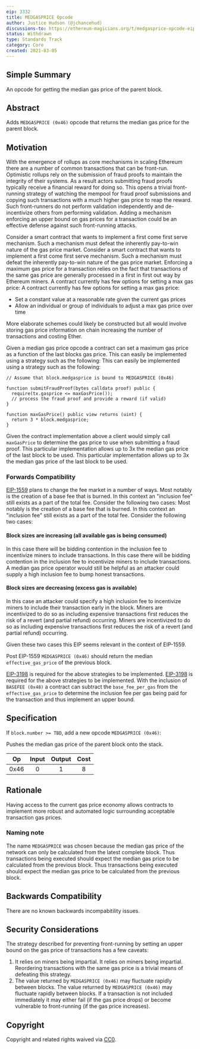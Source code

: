```yaml
---
eip: 3332
title: MEDGASPRICE Opcode
author: Justice Hudson (@jchancehud)
discussions-to: https://ethereum-magicians.org/t/medgasprice-opcode-eip/5480
status: Withdrawn
type: Standards Track
category: Core
created: 2021-03-05
---
```


## Simple Summary

An opcode for getting the median gas price of the parent block.

## Abstract

Adds `MEDGASPRICE (0x46)` opcode that returns the median gas price for the parent block.

## Motivation

With the emergence of rollups as core mechanisms in scaling Ethereum there are a number of common transactions that can be front-run. Optimistic rollups rely on the submission of fraud proofs to maintain the integrity of their systems. As a result actors submitting fraud proofs typically receive a financial reward for doing so. This opens a trivial front-running strategy of watching the mempool for fraud proof submissions and copying such transactions with a much higher gas price to reap the reward. Such front-runners do not perform validation independently and de-incentivize others from performing validation. Adding a mechanism enforcing an upper bound on gas prices for a transaction could be an effective defense against such front-running attacks.

Consider a smart contract that wants to implement a first come first serve mechanism. Such a mechanism must defeat the inherently pay-to-win nature of the gas price market. Consider a smart contract that wants to implement a first come first serve mechanism. Such a mechanism must defeat the inherently pay-to-win nature of the gas price market. Enforcing a maximum gas price for a transaction relies on the fact that transactions of the same gas price are generally processed in a first in first out way by Ethereum miners. A contract currently has few options for setting a max gas price: A contract currently has few options for setting a max gas price:

- Set a constant value at a reasonable rate given the current gas prices
- Allow an individual or group of individuals to adjust a max gas price over time

More elaborate schemes could likely be constructed but all would involve storing gas price information on chain increasing the number of transactions and costing Ether.

Given a median gas price opcode a contract can set a maximum gas price as a function of the last blocks gas price. This can easily be implemented using a strategy such as the following: This can easily be implemented using a strategy such as the following:

```
// Assume that block.medgasprice is bound to MEDGASPRICE (0x46)

function submitFraudProof(bytes calldata proof) public {
  require(tx.gasprice <= maxGasPrice());
  // process the fraud proof and provide a reward (if valid)
}

function maxGasPrice() public view returns (uint) {
  return 3 * block.medgasprice;
}
```

Given the contract implementation above a client would simply call `maxGasPrice` to determine the gas price to use when submitting a fraud proof. This particular implementation allows up to 3x the median gas price of the last block to be used. This particular implementation allows up to 3x the median gas price of the last block to be used.

### Forwards Compatibility

[EIP-1559](https://eips.ethereum.org/EIPS/eip-1559) plans to change the fee market in a number of ways. Most notably is the creation of a base fee that is burned. In this context an "inclusion fee" still exists as a part of the total fee. Consider the following two cases: Most notably is the creation of a base fee that is burned. In this context an "inclusion fee" still exists as a part of the total fee. Consider the following two cases:

#### Block sizes are increasing (all available gas is being consumed)

In this case there will be bidding contention in the inclusion fee to incentivize miners to include transactions. In this case there will be bidding contention in the inclusion fee to incentivize miners to include transactions. A median gas price operator would still be helpful as an attacker could supply a high inclusion fee to bump honest transactions.

#### Block sizes are decreasing (excess gas is available)

In this case an attacker could specify a high inclusion fee to incentivize miners to include their transaction early in the block. Miners are incentivized to do so as including expensive transactions first reduces the risk of a revert (and partial refund) occurring. Miners are incentivized to do so as including expensive transactions first reduces the risk of a revert (and partial refund) occurring.

Given these two cases this EIP seems relevant in the context of EIP-1559.

Post EIP-1559 `MEDGASPRICE (0x46)` should return the median `effective_gas_price` of the previous block.

[EIP-3198](https://eips.ethereum.org/EIPS/eip-3198) is required for the above strategies to be implemented. [EIP-3198](https://eips.ethereum.org/EIPS/eip-3198) is required for the above strategies to be implemented. With the inclusion of `BASEFEE (0x48)` a contract can subtract the `base_fee_per_gas` from the `effective_gas_price` to determine the inclusion fee per gas being paid for the transaction and thus implement an upper bound.

## Specification

If `block.number >= TBD`, add a new opcode `MEDGASPRICE (0x46)`:

Pushes the median gas price of the parent block onto the stack.

|  Op  | Input | Output | Cost |
|:----:|:-----:|:------:|:----:|
| 0x46 |   0   |   1    |  8   |

## Rationale

Having access to the current gas price economy allows contracts to implement more robust and automated logic surrounding acceptable transaction gas prices.

### Naming note

The name `MEDGASPRICE` was chosen because the median gas price of the network can only be calculated from the latest complete block. Thus transactions being executed should expect the median gas price to be calculated from the previous block. Thus transactions being executed should expect the median gas price to be calculated from the previous block.

## Backwards Compatibility

There are no known backwards incompabitility issues.

## Security Considerations

The strategy described for preventing front-running by setting an upper bound on the gas price of transactions has a few caveats:

1. It relies on miners being impartial. It relies on miners being impartial. Reordering transactions with the same gas price is a trivial means of defeating this strategy.
2. The value returned by `MEDGASPRICE (0x46)` may fluctuate rapidly between blocks. The value returned by `MEDGASPRICE (0x46)` may fluctuate rapidly between blocks. If a transaction is not included immediately it may either fail (if the gas price drops) or become vulnerable to front-running (if the gas price increases).

## Copyright

Copyright and related rights waived via [CC0](../LICENSE.md).
